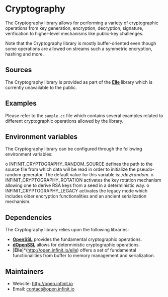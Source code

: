 Cryptography
============

The Cryptography library allows for performing a variety of cryptographic operations from key generation, encryption, decryption, signature, verification to higher-level mechanisms like public-key challenges.

Note that the Cryptography library is mostly buffer-oriented even though some operations are allowed on streams such a symmetric encryption, hashing and more.

Sources
-------

The Cryptography library is provided as part of the [**Elle**](http://open.infinit.io/elle) library which is currently unavailable to the public.

Examples
--------

Please refer to the `sample.cc` file which contains several examples related to different cryptographic operations allowed by the library.

Environment variables
---------------------

The Cryptography library can be configured through the following environment variables:

  o INFINIT_CRYPTOGRAPHY_RANDOM_SOURCE defines the path to the source file from which data will be read in order to initialize the pseudo-random generator. The default value for this variable is: _/dev/random_.
  o INFINIT_CRYPTOGRAPHY_ROTATION activates the key rotation mechanism allowing one to derive RSA keys from a seed in a deterministic way.
  o INFINIT_CRYPTOGRAPHY_LEGACY activates the legacy mode which includes older encryption functionalities and an ancient serialization mechanism.

Dependencies
------------

The Cryptography library relies upon the following libraries:

 * [**OpenSSL**](http://www.openssl.org) provides the fundamental cryptographic operations.
 * [**dOpenSSL**](http://open.infinit.io/dopenssl) allows for deterministic cryptographic operations.
 * [**Elle**]*(http://open.infinit.io/elle) offers a set of fundamental functionalities from buffer to memory management and serialization.

Maintainers
-----------

 * Website: http://open.infinit.io
 * Email: contact@open.infinit.io
